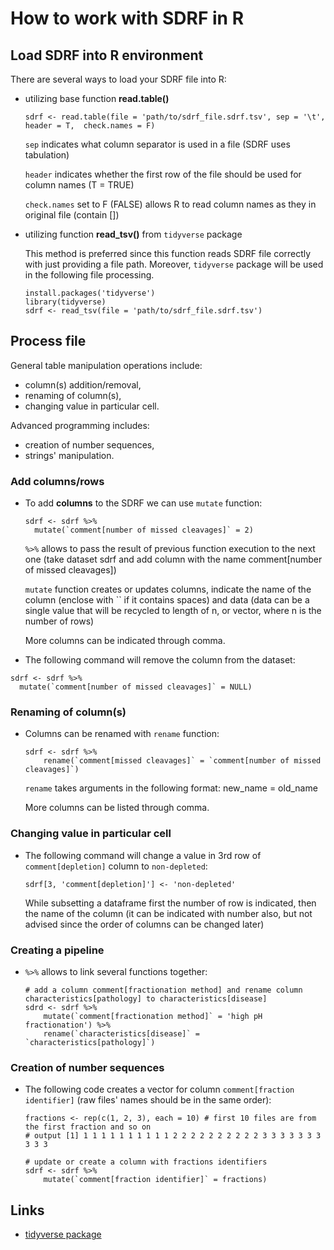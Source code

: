 # How to work with SDRF in R

## Load SDRF into R environment

There are several ways to load your SDRF file into R:
- utilizing base function **read.table()**
    ```
    sdrf <- read.table(file = 'path/to/sdrf_file.sdrf.tsv', sep = '\t', header = T,  check.names = F)
    ```
    `sep` indicates what column separator is used in a file (SDRF uses tabulation)

    `header` indicates whether the first row of the file should be used for column names (T = TRUE)

    `check.names` set to F (FALSE) allows R to read column names as they in original file (contain [])


- utilizing function **read_tsv()** from `tidyverse` package
    
    This method is preferred since this function reads SDRF file correctly with just providing a file path. Moreover, `tidyverse` package will be used in the following file processing.
    ```
    install.packages('tidyverse')
    library(tidyverse)
    sdrf <- read_tsv(file = 'path/to/sdrf_file.sdrf.tsv')
    ```

## Process file

General table manipulation operations include:
- column(s) addition/removal,
- renaming of column(s),
- changing value in particular cell.

Advanced programming includes:
- creation of number sequences,
- strings' manipulation.

### Add columns/rows
- To add **columns** to the SDRF we can use `mutate` function:
    ```
    sdrf <- sdrf %>%
      mutate(`comment[number of missed cleavages]` = 2)
    ```
    `%>%` allows to pass the result of previous function execution to the next one (take dataset sdrf and add column with the name comment[number of missed cleavages])

    `mutate` function creates or updates columns, indicate the name of the column (enclose with `` if it contains spaces) and data (data can be a single value that will be recycled to length of n, or vector, where n is the number of rows)

  More columns can be indicated through comma.

- The following command will remove the column from the dataset:
```
sdrf <- sdrf %>%
  mutate(`comment[number of missed cleavages]` = NULL)
```
### Renaming of column(s)
- Columns can be renamed with `rename` function:
  ```
  sdrf <- sdrf %>%
      rename(`comment[missed cleavages]` = `comment[number of missed cleavages]`)
  ```
  `rename` takes arguments in the following format: new_name = old_name

  More columns can be listed through comma.

### Changing value in particular cell
- The following command will change a value in 3rd row of `comment[depletion]` column to `non-depleted`:
    ```
    sdrf[3, 'comment[depletion]'] <- 'non-depleted'
    ```
    While subsetting a dataframe first the number of row is indicated, then the name of the column (it can be indicated with number also, but not advised since the order of columns can be changed later)

### Creating a pipeline
- `%>%` allows to link several functions together:
  ```
  # add a column comment[fractionation method] and rename column characteristics[pathology] to characteristics[disease]
  sdrd <- sdrf %>%
      mutate(`comment[fractionation method]` = 'high pH fractionation') %>%
      rename(`characteristics[disease]` = `characteristics[pathology]`)
  ```
### Creation of number sequences
- The following code creates a vector for column `comment[fraction identifier]` (raw files' names should be in the same order):
  ```
  fractions <- rep(c(1, 2, 3), each = 10) # first 10 files are from the first fraction and so on
  # output [1] 1 1 1 1 1 1 1 1 1 1 2 2 2 2 2 2 2 2 2 2 3 3 3 3 3 3 3 3 3 3

  # update or create a column with fractions identifiers
  sdrf <- sdrf %>%
      mutate(`comment[fraction identifier]` = fractions)
  ```

## Links
- [tidyverse package](https://www.tidyverse.org/)

